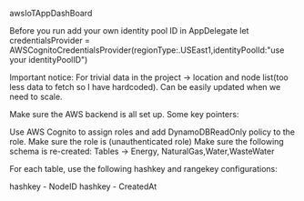 awsIoTAppDashBoard

Before you run add your own identity pool ID in AppDelegate let credentialsProvider = AWSCognitoCredentialsProvider(regionType:.USEast1,identityPoolId:"use your identityPoolID")

Important notice: For trivial data in the project -> location and node list(too less data to fetch so I have hardcoded). Can be easily updated when we need to scale.

Make sure the AWS backend is all set up. Some key pointers:

Use AWS Cognito to assign roles and add DynamoDBReadOnly policy to the role.
Make sure the role is (unauthenticated role)
Make sure the following schema is re-created:
Tables -> Energy, NaturalGas,Water,WasteWater

For each table, use the following hashkey and rangekey configurations:

hashkey - NodeID
hashkey - CreatedAt
